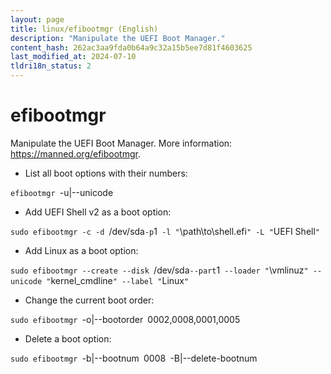```yaml
---
layout: page
title: linux/efibootmgr (English)
description: "Manipulate the UEFI Boot Manager."
content_hash: 262ac3aa9fda0b64a9c32a15b5ee7d81f4603625
last_modified_at: 2024-07-10
tldri18n_status: 2
---
```

# efibootmgr

Manipulate the UEFI Boot Manager.
More information: <https://manned.org/efibootmgr>.

- List all boot options with their numbers:

`efibootmgr `<span class="tldr-var badge badge-pill bg-dark-lm bg-white-dm text-white-lm text-dark-dm font-weight-bold">-u|--unicode</span>

- Add UEFI Shell v2 as a boot option:

`sudo efibootmgr -c -d `<span class="tldr-var badge badge-pill bg-dark-lm bg-white-dm text-white-lm text-dark-dm font-weight-bold">/dev/sda</span>` -p `<span class="tldr-var badge badge-pill bg-dark-lm bg-white-dm text-white-lm text-dark-dm font-weight-bold">1</span>` -l "`<span class="tldr-var badge badge-pill bg-dark-lm bg-white-dm text-white-lm text-dark-dm font-weight-bold">\path\to\shell.efi</span>`" -L "`<span class="tldr-var badge badge-pill bg-dark-lm bg-white-dm text-white-lm text-dark-dm font-weight-bold">UEFI Shell</span>`"`

- Add Linux as a boot option:

`sudo efibootmgr --create --disk `<span class="tldr-var badge badge-pill bg-dark-lm bg-white-dm text-white-lm text-dark-dm font-weight-bold">/dev/sda</span>` --part `<span class="tldr-var badge badge-pill bg-dark-lm bg-white-dm text-white-lm text-dark-dm font-weight-bold">1</span>` --loader "`<span class="tldr-var badge badge-pill bg-dark-lm bg-white-dm text-white-lm text-dark-dm font-weight-bold">\vmlinuz</span>`" --unicode "`<span class="tldr-var badge badge-pill bg-dark-lm bg-white-dm text-white-lm text-dark-dm font-weight-bold">kernel_cmdline</span>`" --label "`<span class="tldr-var badge badge-pill bg-dark-lm bg-white-dm text-white-lm text-dark-dm font-weight-bold">Linux</span>`"`

- Change the current boot order:

`sudo efibootmgr `<span class="tldr-var badge badge-pill bg-dark-lm bg-white-dm text-white-lm text-dark-dm font-weight-bold">-o|--bootorder</span>` `<span class="tldr-var badge badge-pill bg-dark-lm bg-white-dm text-white-lm text-dark-dm font-weight-bold">0002,0008,0001,0005</span>

- Delete a boot option:

`sudo efibootmgr `<span class="tldr-var badge badge-pill bg-dark-lm bg-white-dm text-white-lm text-dark-dm font-weight-bold">-b|--bootnum</span>` `<span class="tldr-var badge badge-pill bg-dark-lm bg-white-dm text-white-lm text-dark-dm font-weight-bold">0008</span>` `<span class="tldr-var badge badge-pill bg-dark-lm bg-white-dm text-white-lm text-dark-dm font-weight-bold">-B|--delete-bootnum</span>
